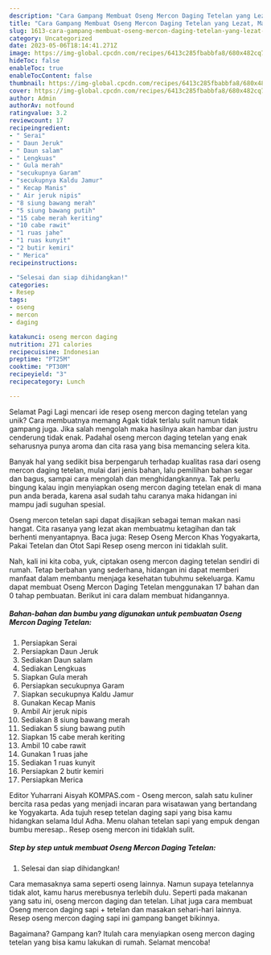 ```yaml
---
description: "Cara Gampang Membuat Oseng Mercon Daging Tetelan yang Lezat, Mantap"
title: "Cara Gampang Membuat Oseng Mercon Daging Tetelan yang Lezat, Mantap"
slug: 1613-cara-gampang-membuat-oseng-mercon-daging-tetelan-yang-lezat-mantap
category: Uncategorized
date: 2023-05-06T18:14:41.271Z
image: https://img-global.cpcdn.com/recipes/6413c285fbabbfa8/680x482cq70/oseng-mercon-daging-tetelan-foto-resep-utama.jpg
hideToc: false
enableToc: true
enableTocContent: false
thumbnail: https://img-global.cpcdn.com/recipes/6413c285fbabbfa8/680x482cq70/oseng-mercon-daging-tetelan-foto-resep-utama.jpg
cover: https://img-global.cpcdn.com/recipes/6413c285fbabbfa8/680x482cq70/oseng-mercon-daging-tetelan-foto-resep-utama.jpg
author: Admin
authorAv: notfound
ratingvalue: 3.2
reviewcount: 17
recipeingredient:
- " Serai"
- " Daun Jeruk"
- " Daun salam"
- " Lengkuas"
- " Gula merah"
- "secukupnya Garam"
- "secukupnya Kaldu Jamur"
- " Kecap Manis"
- " Air jeruk nipis"
- "8 siung bawang merah"
- "5 siung bawang putih"
- "15 cabe merah keriting"
- "10 cabe rawit"
- "1 ruas jahe"
- "1 ruas kunyit"
- "2 butir kemiri"
- " Merica"
recipeinstructions:

- "Selesai dan siap dihidangkan!"
categories:
- Resep
tags:
- oseng
- mercon
- daging

katakunci: oseng mercon daging 
nutrition: 271 calories
recipecuisine: Indonesian
preptime: "PT25M"
cooktime: "PT30M"
recipeyield: "3"
recipecategory: Lunch

---
```



Selamat Pagi Lagi mencari ide resep oseng mercon daging tetelan yang unik? Cara membuatnya memang Agak tidak terlalu sulit namun tidak gampang juga. Jika salah mengolah maka hasilnya akan hambar dan justru cenderung tidak enak. Padahal oseng mercon daging tetelan yang enak seharusnya punya aroma dan cita rasa yang bisa memancing selera kita.


Banyak hal yang sedikit bisa berpengaruh terhadap kualitas rasa dari oseng mercon daging tetelan, mulai dari jenis bahan, lalu pemilihan bahan segar dan bagus, sampai cara mengolah dan menghidangkannya. Tak perlu bingung kalau ingin menyiapkan oseng mercon daging tetelan enak di mana pun anda berada, karena asal sudah tahu caranya maka hidangan ini mampu jadi suguhan spesial.

Oseng mercon tetelan sapi dapat disajikan sebagai teman makan nasi hangat. Cita rasanya yang lezat akan membuatmu ketagihan dan tak berhenti menyantapnya. Baca juga: Resep Oseng Mercon Khas Yogyakarta, Pakai Tetelan dan Otot Sapi Resep oseng mercon ini tidaklah sulit.


Nah, kali ini kita coba, yuk, ciptakan oseng mercon daging tetelan sendiri di rumah. Tetap berbahan yang sederhana, hidangan ini dapat memberi manfaat dalam membantu menjaga kesehatan tubuhmu sekeluarga. Kamu dapat membuat Oseng Mercon Daging Tetelan menggunakan 17 bahan dan 0 tahap pembuatan. Berikut ini cara dalam membuat hidangannya.

<!--inarticleads1-->

##### Bahan-bahan dan bumbu yang digunakan untuk pembuatan Oseng Mercon Daging Tetelan:

1. Persiapkan  Serai
1. Persiapkan  Daun Jeruk
1. Sediakan  Daun salam
1. Sediakan  Lengkuas
1. Siapkan  Gula merah
1. Persiapkan secukupnya Garam
1. Siapkan secukupnya Kaldu Jamur
1. Gunakan  Kecap Manis
1. Ambil  Air jeruk nipis
1. Sediakan 8 siung bawang merah
1. Sediakan 5 siung bawang putih
1. Siapkan 15 cabe merah keriting
1. Ambil 10 cabe rawit
1. Gunakan 1 ruas jahe
1. Sediakan 1 ruas kunyit
1. Persiapkan 2 butir kemiri
1. Persiapkan  Merica


Editor Yuharrani Aisyah KOMPAS.com - Oseng mercon, salah satu kuliner bercita rasa pedas yang menjadi incaran para wisatawan yang bertandang ke Yogyakarta. Ada tujuh resep tetelan daging sapi yang bisa kamu hidangkan selama Idul Adha. Menu olahan tetelan sapi yang empuk dengan bumbu meresap.. Resep oseng mercon ini tidaklah sulit. 

<!--inarticleads2-->

##### Step by step untuk membuat Oseng Mercon Daging Tetelan:


1. Selesai dan siap dihidangkan!

Cara memasaknya sama seperti oseng lainnya. Namun supaya tetelannya tidak alot, kamu harus merebusnya terlebih dulu. Seperti pada makanan yang satu ini, oseng mercon daging dan tetelan. Lihat juga cara membuat Oseng mercon daging sapi + tetelan dan masakan sehari-hari lainnya. Resep oseng mercon daging sapi ini gampang banget bikinnya. 

Bagaimana? Gampang kan? Itulah cara menyiapkan oseng mercon daging tetelan yang bisa kamu lakukan di rumah. Selamat mencoba!
